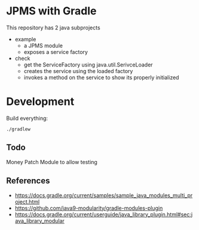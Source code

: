# JPMS with Gradle

This repository has 2 java subprojects
- example
  - a JPMS module
  - exposes a service factory
- check
  - get the ServiceFactory using java.util.SerivceLoader
  - creates the service using the loaded factory
  - invokes a method on the service to show its properly initialized
    
# Development

Build everything:
```
./gradlew
```


## Todo

Money Patch Module to allow testing

## References
- https://docs.gradle.org/current/samples/sample_java_modules_multi_project.html
- https://github.com/java9-modularity/gradle-modules-plugin
- https://docs.gradle.org/current/userguide/java_library_plugin.html#sec:java_library_modular


